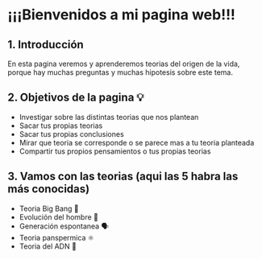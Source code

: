 # ¡¡¡Bienvenidos a mi pagina web!!!
## 1. Introducción
En esta pagina veremos y aprenderemos teorias del origen de la vida, porque hay muchas preguntas y muchas hipotesis sobre este tema.
## 2. Objetivos de la pagina 💡
- Investigar sobre las distintas teorias que nos plantean
- Sacar tus propias teorias
- Sacar tus propias conclusiones
- Mirar que teoria se corresponde o se parece mas a tu teoria planteada
- Compartir tus propios pensamientos o tus propias teorias
## 3. Vamos con las teorias (aqui las 5 habra las más conocidas)
- Teoria Big Bang 🤯
- Evolución del hombre 🐒
- Generación espontanea 🗣️
- Teoria panspermica ⚛️
- Teoria del ADN 🧬
